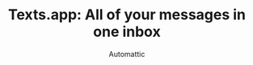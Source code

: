 ---
title: "Texts.app: All of your messages in one inbox"
tags:
    - 'Tools'
topic: 'technology'
posse: "I’ve been using Texts.app for a few weeks now and really loving the experience. It solves the pain of managing direct messages across all the main messaging services."
author: 'Automattic'
bookmark: 'https://texts.com/'
notes: false
---